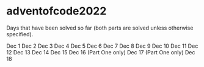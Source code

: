 # adventofcode2022

Days that have been solved so far (both parts are solved unless otherwise specified).

Dec 1
Dec 2
Dec 3
Dec 4
Dec 5
Dec 6
Dec 7
Dec 8
Dec 9
Dec 10
Dec 11
Dec 12
Dec 13
Dec 14
Dec 15
Dec 16 (Part One only)
Dec 17 (Part One only)
Dec 18
